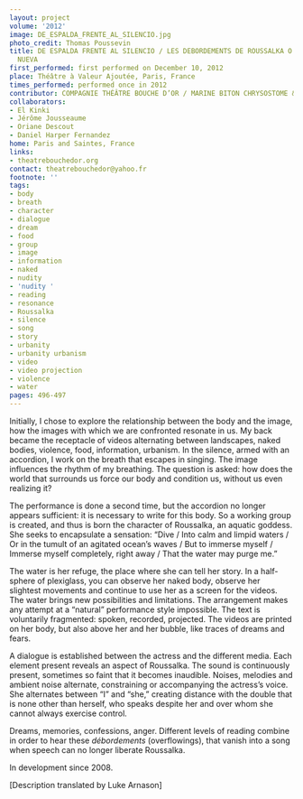 ```yaml
---
layout: project
volume: '2012'
image: DE_ESPALDA_FRENTE_AL_SILENCIO.jpg
photo_credit: Thomas Poussevin
title: DE ESPALDA FRENTE AL SILENCIO / LES DEBORDEMENTS DE ROUSSALKA O LA FUENTE GLORIOSA
  NUEVA
first_performed: first performed on December 10, 2012
place: Théâtre à Valeur Ajoutée, Paris, France
times_performed: performed once in 2012
contributor: COMPAGNIE THÉÂTRE BOUCHE D’OR / MARINE BITON CHRYSOSTOME & JULIETTE MÉZERGUES
collaborators:
- El Kinki
- Jérôme Jousseaume
- Oriane Descout
- Daniel Harper Fernandez
home: Paris and Saintes, France
links:
- theatrebouchedor.org
contact: theatrebouchedor@yahoo.fr
footnote: ''
tags:
- body
- breath
- character
- dialogue
- dream
- food
- group
- image
- information
- naked
- nudity
- 'nudity '
- reading
- resonance
- Roussalka
- silence
- song
- story
- urbanity
- urbanity urbanism
- video
- video projection
- violence
- water
pages: 496-497
---
```


Initially, I chose to explore the relationship between the body and the image, how the images with which we are confronted resonate in us. My back became the receptacle of videos alternating between landscapes, naked bodies, violence, food, information, urbanism. In the silence, armed with an accordion, I work on the breath that escapes in singing. The image influences the rhythm of my breathing. The question is asked: how does the world that surrounds us force our body and condition us, without us even realizing it?

The performance is done a second time, but the accordion no longer appears sufficient: it is necessary to write for this body. So a working group is created, and thus is born the character of Roussalka, an aquatic goddess. She seeks to encapsulate a sensation: “Dive / Into calm and limpid waters / Or in the tumult of an agitated ocean’s waves / But to immerse myself / Immerse myself completely, right away / That the water may purge me.”

The water is her refuge, the place where she can tell her story. In a half-sphere of plexiglass, you can observe her naked body, observe her slightest movements and continue to use her as a screen for the videos. The water brings new possibilities and limitations. The arrangement makes any attempt at a “natural” performance style impossible. The text is voluntarily fragmented: spoken, recorded, projected. The videos are printed on her body, but also above her and her bubble, like traces of dreams and fears.

A dialogue is established between the actress and the different media. Each element present reveals an aspect of Roussalka. The sound is continuously present, sometimes so faint that it becomes inaudible. Noises, melodies and ambient noise alternate, constraining or accompanying the actress’s voice. She alternates between “I” and “she,” creating distance with the double that is none other than herself, who speaks despite her and over whom she cannot always exercise control.

Dreams, memories, confessions, anger. Different levels of reading combine in order to hear these _débordements_ (overflowings), that vanish into a song when speech can no longer liberate Roussalka.

In development since 2008.

[Description translated by Luke Arnason]
